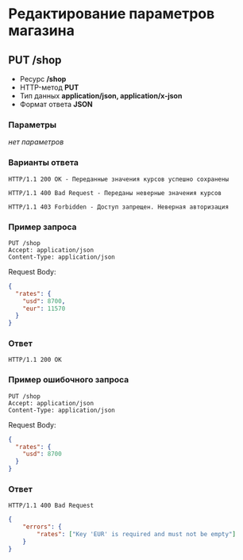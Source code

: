 # Редактирование параметров магазина

## PUT /shop
- Ресурс **/shop**
- HTTP-метод **PUT**
- Тип данных **application/json, application/x-json**
- Формат ответа **JSON**

### Параметры

*нет параметров*

### Варианты ответа

```
HTTP/1.1 200 OK - Переданные значения курсов успешно сохранены
```
```
HTTP/1.1 400 Bad Request - Переданы неверные значения курсов
```
```
HTTP/1.1 403 Forbidden - Доступ запрещен. Неверная авторизация
```

### Пример запроса
```
PUT /shop
Accept: application/json
Content-Type: application/json
```

Request Body:
```json
{
  "rates": {
    "usd": 8700,
    "eur": 11570
  }
}
```

### Ответ

```
HTTP/1.1 200 OK
```

### Пример ошибочного запроса

```
PUT /shop
Accept: application/json
Content-Type: application/json
```
Request Body:
```json
{
  "rates": {
    "usd": 8700
  }
}
```

### Ответ

```
HTTP/1.1 400 Bad Request
```
```json
{
    "errors": {
        "rates": ["Key 'EUR' is required and must not be empty"]
    }
}
```